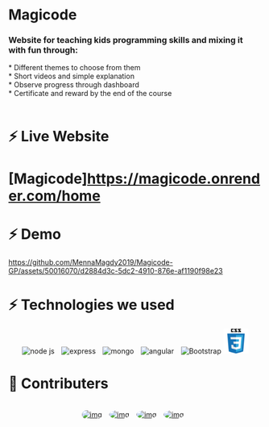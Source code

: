 # Magicode
<h3>Website for teaching kids programming skills and mixing it with fun through:</h3> 
* Different themes to choose from them
<br>
* Short videos and simple explanation
<br>
* Observe progress through dashboard 
<br>
* Certificate and reward by the end of the course
<br>
<br>
<h1>⚡ Live Website<h1>

[Magicode]https://magicode.onrender.com/home

<h1>⚡ Demo</h1>

https://github.com/MennaMagdy2019/Magicode-GP/assets/50016070/d2884d3c-5dc2-4910-876e-af1190f98e23

<h1>⚡ Technologies we used </h1>
<div style="margin:auto;text-align:center">
<p align="center">

<img src="https://encrypted-tbn0.gstatic.com/images?q=tbn:ANd9GcQVZzQzXBJkLajNNK90RHeqhtZ37sjK_Ln_hw&usqp=CAU" alt="node js" width="50" height="50" style="padding-right:10px"/>
<img src="https://encrypted-tbn0.gstatic.com/images?q=tbn:ANd9GcSKmtAv2G_LoVvYzVphgkaW6W1yj3z0tR7igw&usqp=CAU" alt="express" width="50" height="50" style="padding-right:10px"/>
<img src="https://encrypted-tbn0.gstatic.com/images?q=tbn:ANd9GcR9ujkq8h_-8_v77Nfc4SHP8lDu-4D7JK9DDA&usqp=CAU" alt="mongo" width="50" height="50" style="padding-right:10px"/>
  <img src="https://upload.wikimedia.org/wikipedia/commons/thumb/c/cf/Angular_full_color_logo.svg/1200px-Angular_full_color_logo.svg.png" alt="angular" width="50" height="50" style="padding-right:10px"/>
 <img src="https://encrypted-tbn0.gstatic.com/images?q=tbn:ANd9GcT4QmYBYjqj91Qzjxdz-SYCiv-sg6BdQ424ew&usqp=CAU" alt="Bootstrap" width="50" height="50"/>
 <img src="https://raw.githubusercontent.com/devicons/devicon/master/icons/css3/css3-original-wordmark.svg" alt="css3" width="50" height="50"/> 
  </p>
</div>

<h1>🤝 Contributers</h1>
<br>


<div style="margin:auto; text-align:center">
<a href="https://github.com/MennaMagdy2019" style="border-radius:50%; margin-right:10px;"><img src="https://avatars.githubusercontent.com/u/50016070?s=96&v=4" width="50px" height="50px" style="border-radius:50px" alt="img"></a>
<a href="https://github.com/Alaa-Mostafa" style="border-radius:50%; margin-right:10px;"><img src="https://avatars.githubusercontent.com/u/58535395?v=4" width="50px" height="50px" style="border-radius:100%" alt="img"></a>
<a href="https://github.com/Hadeer-Elsayed" style="border-radius:50%; margin-right:10px;"><img src="https://avatars.githubusercontent.com/u/119134893?v=4" width="50px" height="50px" style="border-radius:100%" alt="img"></a>
<a href="https://github.com/eng-AhmedMahmoud" style="border-radius:50%; margin-right:10px;"><img src="https://avatars.githubusercontent.com/u/78612108?v=4" width="50px" height="50px" style="border-radius:100%" alt="img"></a>
</div>




 





